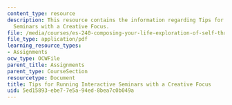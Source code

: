 ```yaml
---
content_type: resource
description: This resource contains the information regarding Tips for Running Interactive
  Seminars with a Creative Focus.
file: /media/courses/es-240-composing-your-life-exploration-of-self-through-visual-arts-and-writing-spring-2006/5ed15893ebe77e5a94ed8bea7c0b049a_MITES_240S06_smnr_lead.pdf
file_type: application/pdf
learning_resource_types:
- Assignments
ocw_type: OCWFile
parent_title: Assignments
parent_type: CourseSection
resourcetype: Document
title: Tips for Running Interactive Seminars with a Creative Focus
uid: 5ed15893-ebe7-7e5a-94ed-8bea7c0b049a
---
```

